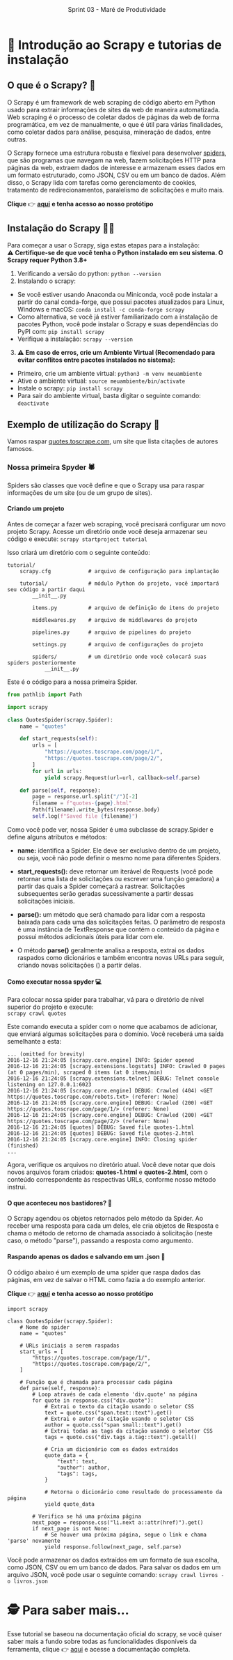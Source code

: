 <header>
    Sprint 03 - Maré de Produtividade
</header>
<div class="doc-body">
<!-- ADD O CONTEÚDO ABAIXO -->

# 📜 Introdução ao Scrapy e tutorias de instalação

## O que é o Scrapy? 🤔
O Scrapy é um framework de web scraping de código aberto em Python usado para extrair informações de sites da web de maneira automatizada. Web scraping é o processo de coletar dados de páginas da web de forma programática, em vez de manualmente, o que é útil para várias finalidades, como coletar dados para análise, pesquisa, mineração de dados, entre outras.

O Scrapy fornece uma estrutura robusta e flexível para desenvolver [spiders](#nossa-primeira-spyder-🕷️), que são programas que navegam na web, fazem solicitações HTTP para páginas da web, extraem dados de interesse e armazenam esses dados em um formato estruturado, como JSON, CSV ou em um banco de dados. Além disso, o Scrapy lida com tarefas como gerenciamento de cookies, tratamento de redirecionamentos, paralelismo de solicitações e muito mais.

**Clique** 👉 [**aqui**](https://github.com/unb-mds/2023-2-Squad04/blob/main/prototipos/tutorial_spyder/) **e tenha acesso ao nosso protótipo**

## Instalação do Scrapy 👨‍🔧 
Para começar a usar o Scrapy, siga estas etapas para a instalação: <br>
**⚠️ Certifique-se de que você tenha o Python instalado em seu sistema. O Scrapy requer Python 3.8+**
1. Verificando a versão do python: `python --version`
2. Instalando o scrapy: 
 - Se você estiver usando Anaconda ou Miniconda, você pode instalar a partir do canal conda-forge, que possui pacotes atualizados para Linux, Windows e macOS: `conda install -c conda-forge scrapy`
 - Como alternativa, se você já estiver familiarizado com a instalação de pacotes Python, você pode instalar o Scrapy e suas dependências do PyPI com: `pip install scrapy`
 - Verifique a instalação: `scrapy --version` <br>
 
 3. ⚠️ **Em caso de erros, crie um Ambiente Virtual (Recomendado para evitar conflitos entre pacotes instalados no sistema):**
 - Primeiro, crie um ambiente virtual: `python3 -m venv meuambiente`
 - Ative o ambiente virtual: `source meuambiente/bin/activate`
 - Instale o scrapy: `pip install scrapy`
 - Para sair do ambiente virtual, basta digitar o seguinte comando: `deactivate`


## Exemplo de utilização do Scrapy 🧐
Vamos raspar [quotes.toscrape.com](quotes.toscrape.com), um site que lista citações de autores famosos.

### Nossa primeira Spyder 🕷️

Spiders são classes que você define e que o Scrapy usa para raspar informações de um site (ou de um grupo de sites).

#### Criando um projeto

Antes de começar a fazer web scraping, você precisará configurar um novo projeto Scrapy. Acesse um diretório onde você deseja armazenar seu código e execute:
`scrapy startproject tutorial`

Isso criará um diretório com o seguinte conteúdo:
```
tutorial/
    scrapy.cfg            # arquivo de configuração para implantação

    tutorial/             # módulo Python do projeto, você importará seu código a partir daqui
        __init__.py

        items.py          # arquivo de definição de itens do projeto

        middlewares.py    # arquivo de middlewares do projeto

        pipelines.py      # arquivo de pipelines do projeto

        settings.py       # arquivo de configurações do projeto

        spiders/          # um diretório onde você colocará suas spiders posteriormente
            __init__.py

```

Este é o código para a nossa primeira Spider.

```python
from pathlib import Path

import scrapy

class QuotesSpider(scrapy.Spider):
    name = "quotes"

    def start_requests(self):
        urls = [
            "https://quotes.toscrape.com/page/1/",
            "https://quotes.toscrape.com/page/2/",
        ]
        for url in urls:
            yield scrapy.Request(url=url, callback=self.parse)

    def parse(self, response):
        page = response.url.split("/")[-2]
        filename = f"quotes-{page}.html"
        Path(filename).write_bytes(response.body)
        self.log(f"Saved file {filename}")
```

Como você pode ver, nossa Spider é uma subclasse de scrapy.Spider e define alguns atributos e métodos:

- **name:** identifica a Spider. Ele deve ser exclusivo dentro de um projeto, ou seja, você não pode definir o mesmo nome para diferentes Spiders.

- **start_requests():** deve retornar um iterável de Requests (você pode retornar uma lista de solicitações ou escrever uma função geradora) a partir das quais a Spider começará a rastrear. Solicitações subsequentes serão geradas sucessivamente a partir dessas solicitações iniciais.

- **parse():** um método que será chamado para lidar com a resposta baixada para cada uma das solicitações feitas. O parâmetro de resposta é uma instância de TextResponse que contém o conteúdo da página e possui métodos adicionais úteis para lidar com ele.

- O método **parse()** geralmente analisa a resposta, extrai os dados raspados como dicionários e também encontra novas URLs para seguir, criando novas solicitações () a partir delas.

#### Como executar nossa spyder 💻
Para colocar nossa spider para trabalhar, vá para o diretório de nível superior do projeto e execute:<br>
`scrapy crawl quotes`

Este comando executa a spider com o nome que acabamos de adicionar, que enviará algumas solicitações para o domínio. Você receberá uma saída semelhante a esta:

```
... (omitted for brevity)
2016-12-16 21:24:05 [scrapy.core.engine] INFO: Spider opened
2016-12-16 21:24:05 [scrapy.extensions.logstats] INFO: Crawled 0 pages (at 0 pages/min), scraped 0 items (at 0 items/min)
2016-12-16 21:24:05 [scrapy.extensions.telnet] DEBUG: Telnet console listening on 127.0.0.1:6023
2016-12-16 21:24:05 [scrapy.core.engine] DEBUG: Crawled (404) <GET https://quotes.toscrape.com/robots.txt> (referer: None)
2016-12-16 21:24:05 [scrapy.core.engine] DEBUG: Crawled (200) <GET https://quotes.toscrape.com/page/1/> (referer: None)
2016-12-16 21:24:05 [scrapy.core.engine] DEBUG: Crawled (200) <GET https://quotes.toscrape.com/page/2/> (referer: None)
2016-12-16 21:24:05 [quotes] DEBUG: Saved file quotes-1.html
2016-12-16 21:24:05 [quotes] DEBUG: Saved file quotes-2.html
2016-12-16 21:24:05 [scrapy.core.engine] INFO: Closing spider (finished)
...
```

Agora, verifique os arquivos no diretório atual. Você deve notar que dois novos arquivos foram criados: **quotes-1.html** e **quotes-2.html**, com o conteúdo correspondente às respectivas URLs, conforme nosso método instrui.

#### O que aconteceu nos bastidores? 🤔

O Scrapy agendou os objetos retornados pelo método da Spider. Ao receber uma resposta para cada um deles, ele cria objetos de Resposta e chama o método de retorno de chamada associado à solicitação (neste caso, o método "parse"), passando a resposta como argumento.

#### Raspando apenas os dados e salvando em um .json 💾
O código abaixo é um exemplo de uma spider que raspa dados das páginas, em vez de salvar o HTML como fazia a do exemplo anterior.

**Clique** 👉 [**aqui**](https://github.com/unb-mds/2023-2-Squad04/blob/main/prototipos/tutorial_spyder/) **e tenha acesso ao nosso protótipo**

```
import scrapy

class QuotesSpider(scrapy.Spider):
    # Nome do spider
    name = "quotes"

    # URLs iniciais a serem raspadas
    start_urls = [
        "https://quotes.toscrape.com/page/1/",
        "https://quotes.toscrape.com/page/2/",
    ]

    # Função que é chamada para processar cada página
    def parse(self, response):
        # Loop através de cada elemento 'div.quote' na página
        for quote in response.css("div.quote"):
            # Extrai o texto da citação usando o seletor CSS
            text = quote.css("span.text::text").get()
            # Extrai o autor da citação usando o seletor CSS
            author = quote.css("span small::text").get()
            # Extrai todas as tags da citação usando o seletor CSS
            tags = quote.css("div.tags a.tag::text").getall()

            # Cria um dicionário com os dados extraídos
            quote_data = {
                "text": text,
                "author": author,
                "tags": tags,
            }

            # Retorna o dicionário como resultado do processamento da página
            yield quote_data

        # Verifica se há uma próxima página
        next_page = response.css("li.next a::attr(href)").get()
        if next_page is not None:
            # Se houver uma próxima página, segue o link e chama 'parse' novamente
            yield response.follow(next_page, self.parse)

```
Você pode armazenar os dados extraídos em um formato de sua escolha, como JSON, CSV ou em um banco de dados. Para salvar os dados em um arquivo JSON, você pode usar o seguinte comando: `scrapy crawl livros -o livros.json`

# 🕵️ Para saber mais...
Esse tutorial se baseou na documentação oficial do scrapy, se você quiser saber mais a fundo sobre todas as funcionalidades disponíveis da ferramenta, clique 👉 [aqui](https://docs.scrapy.org/en/latest/index.html) e acesse a documentação completa.

<!-- ADD O CONTEÚDO ACIMA -->
</div>